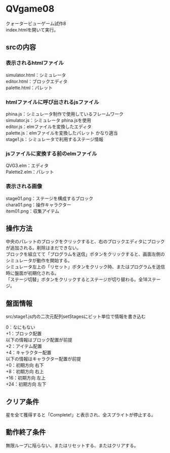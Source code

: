 # QVgame08

クォータービューゲーム試作8<br>
index.htmlを開いて実行。

## srcの内容

### 表示されるhtmlファイル
simulator.html：シミュレータ <br>
editor.html：ブロックエディタ <br>
palette.html：パレット <br>

### htmlファイルに呼び出されるjsファイル
phina.js：シミュレータ制作で使用しているフレームワーク <br>
simulator.js：シミュレータ phina.jsを使用 <br>
editor.js：elmファイルを変換したエディタ <br>
palette.js：elmファイルを変換したパレット かなり適当 <br>
stage1.js：シミュレータで利用するステージ情報 <br>

### jsファイルに変換する前のelmファイル
QVG3.elm：エディタ <br>
Palette2.elm：パレット <br>

### 表示される画像
stage01.png：ステージを構成するブロック <br>
chara01.png：操作キャラクター <br>
item01.png：収集アイテム <br>

## 操作方法
中央のパレットのブロックをクリックすると、右のブロックエディタにブロックが追加される。削除はまだできない。<br>
ブロックを組立てて「プログラムを送信」ボタンをクリックすると、画面左側のシミュレータが動作を開始する。<br>
シミュレータ左上の「リセット」ボタンをクリック時、またはプログラムを送信時に盤面が初期化される。<br>
「ステージ切替」ボタンをクリックするとステージが切り替わる。全18ステージ。

## 盤面情報
src/stage1.js内の二次元配列setStagesにビット単位で情報を書き込む<br>

0：なにもない<br>
+1：ブロック配置<br>
以下の情報はブロック配置が前提<br>
+2：アイテム配置<br>
+4：キャラクター配置<br>
以下の情報はキャラクター配置が前提<br>
+0：初期方向 右下<br>
+8：初期方向 右上<br>
+16：初期方向 左上<br>
+24：初期方向 左下<br>

## クリア条件
星を全て獲得すると「Complete!」と表示され、全スプライトが停止する。

## 動作終了条件
無限ループに陥らない、またはリセットする、またはクリアする。
